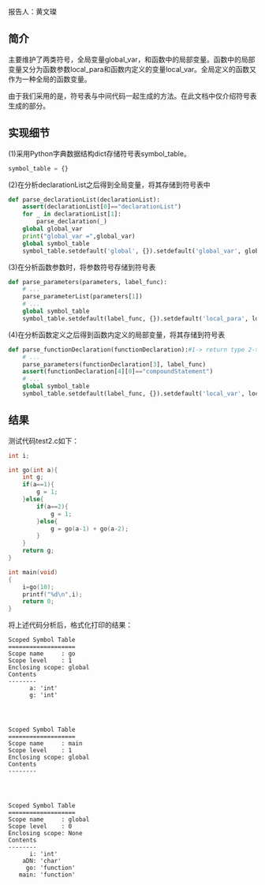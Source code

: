 报告人：黄文璨

## 简介
主要维护了两类符号，全局变量global_var，和函数中的局部变量。函数中的局部变量又分为函数参数local_para和函数内定义的变量local_var。全局定义的函数又作为一种全局的函数变量。

由于我们采用的是，符号表与中间代码一起生成的方法。在此文档中仅介绍符号表生成的部分。

## 实现细节
(1)采用Python字典数据结构dict存储符号表symbol_table。
```python
symbol_table = {}
```

(2)在分析declarationList之后得到全局变量，将其存储到符号表中
```python
def parse_declarationList(declarationList):
	assert(declarationList[0]=="declarationList")
	for _ in declarationList[1]:
		parse_declaration(_)
	global global_var
	print("global_var =",global_var)
	global symbol_table
	symbol_table.setdefault('global', {}).setdefault('global_var', global_var)

```

(3)在分析函数参数时，将参数符号存储到符号表
```python
def parse_parameters(parameters, label_func):
	# ...
    parse_parameterList(parameters[1])
    # ...
	global symbol_table
	symbol_table.setdefault(label_func, {}).setdefault('local_para', local_para)
```

(4)在分析函数定义之后得到函数内定义的局部变量，将其存储到符号表
```python
def parse_functionDeclaration(functionDeclaration):#1-> return type 2->name 3->para 4->body
	# ...
	parse_parameters(functionDeclaration[3], label_func)
	assert(functionDeclaration[4][0]=="compoundStatement")
	# ...
	global symbol_table
	symbol_table.setdefault(label_func, {}).setdefault('local_var', local_var)
```

## 结果
测试代码test2.c如下：
```c
int i;

int go(int a){
    int g;
    if(a==1){
        g = 1;
    }else{
        if(a==2){
            g = 1;
        }else{
            g = go(a-1) + go(a-2);
        }
    }
    return g;
}

int main(void)
{
    i=go(10);
    printf("%d\n",i);
    return 0;
}
```

将上述代码分析后，格式化打印的结果：
```
Scoped Symbol Table
===================
Scope name     : go
Scope level    : 1
Enclosing scope: global
Contents
--------
      a: 'int'
      g: 'int'




Scoped Symbol Table
===================
Scope name     : main
Scope level    : 1
Enclosing scope: global
Contents
--------




Scoped Symbol Table
===================
Scope name     : global
Scope level    : 0
Enclosing scope: None
Contents
--------
      i: 'int'
    aDN: 'char'
     go: 'function'
   main: 'function'
```
